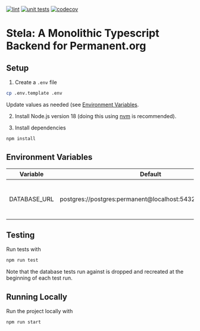[![lint](https://github.com/PermanentOrg/stela/actions/workflows/lint.yml/badge.svg)](https://github.com/PermanentOrg/stela/actions/workflows/lint.yml)
[![unit tests](https://github.com/PermanentOrg/stela/actions/workflows/test.yml/badge.svg)](https://github.com/PermanentOrg/stela/actions/workflows/test.yml)
[![codecov](https://codecov.io/gh/PermanentOrg/stela/branch/main/graph/badge.svg?token=4LYJGPGU57)](https://codecov.io/gh/PermanentOrg/stela)

# Stela: A Monolithic Typescript Backend for Permanent.org

## Setup

1. Create a `.env` file

```bash
cp .env.template .env
```

Update values as needed (see [Environment Variables](#environment-variables).

2. Install Node.js version 18 (doing this using [nvm](https://github.com/nvm-sh/nvm) is recommended).

3. Install dependencies

```bash
npm install
```

## Environment Variables

| Variable     | Default                                                     | Notes                                  |
| ------------ | ----------------------------------------------------------- | -------------------------------------- |
| DATABASE_URL | postgres://postgres:permanent@localhost:5432/test_permanent | Run tests to generate default database |

## Testing

Run tests with

```bash
npm run test
```

Note that the database tests run against is dropped and recreated at the beginning of each test run.

## Running Locally

Run the project locally with

```bash
npm run start
```
